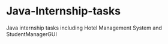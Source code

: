 # Java-Internship-tasks
Java internship tasks including Hotel Management System and StudentManagerGUI
